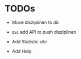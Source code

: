 # TODOs

- Move disziplinen to db
- `DSC` add API to push disziplinen

- Add Statistic site
- Add Help
